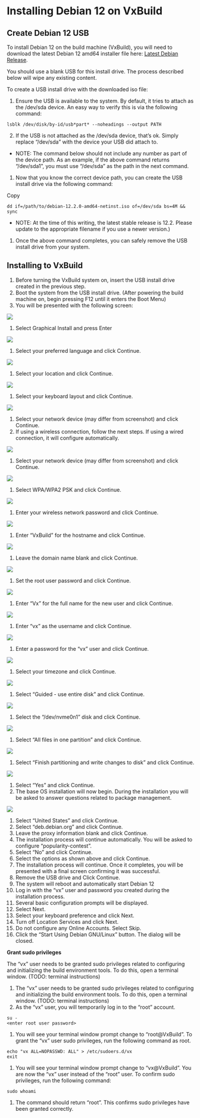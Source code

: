 # Installing Debian 12 on VxBuild



## Create Debian 12 USB <a href="#create-debian-12-usb" id="create-debian-12-usb"></a>

To install Debian 12 on the build machine (VxBuild), you will need to download the latest Debian 12 amd64 installer file here: [Latest Debian Release](https://www.debian.org/releases/stable/debian-installer/).

You should use a blank USB for this install drive. The process described below will wipe any existing content.

To create a USB install drive with the downloaded iso file:

1. Ensure the USB is available to the system. By default, it tries to attach as the /dev/sda device. An easy way to verify this is via the following command:

```
lsblk /dev/disk/by-id/usb*part* --noheadings --output PATH
```

2. If the USB is not attached as the /dev/sda device, that’s ok. Simply replace “/dev/sda” with the device your USB did attach to.

* NOTE: The command below should not include any number as part of the device path. As an example, if the above command returns “/dev/sda1”, you must use “/dev/sda” as the path in the next command.

1. Now that you know the correct device path, you can create the USB install drive via the following command:

Copy

```
dd if=/path/to/debian-12.2.0-amd64-netinst.iso of=/dev/sda bs=4M && sync
```

* NOTE: At the time of this writing, the latest stable release is 12.2. Please update to the appropriate filename if you use a newer version.)

1. Once the above command completes, you can safely remove the USB install drive from your system.

## Installing to VxBuild <a href="#installing-to-vxbuild" id="installing-to-vxbuild"></a>

1. Before turning the VxBuild system on, insert the USB install drive created in the previous step.
2. Boot the system from the USB install drive. (After powering the build machine on, begin pressing F12 until it enters the Boot Menu)
3. You will be presented with the following screen:

![](https://docs.voting.works/~gitbook/image?url=https%3A%2F%2F1186688720-files.gitbook.io%2F%7E%2Ffiles%2Fv0%2Fb%2Fgitbook-x-prod.appspot.com%2Fo%2Fspaces%252FqrzXyISkrU67zmViGRWG%252Fuploads%252F09WHiEOF7H3usr80ZGiD%252F0.png%3Falt%3Dmedia\&width=768\&dpr=4\&quality=100\&sign=f73c5d27\&sv=1)

1. Select Graphical Install and press Enter

![](https://docs.voting.works/~gitbook/image?url=https%3A%2F%2F1186688720-files.gitbook.io%2F%7E%2Ffiles%2Fv0%2Fb%2Fgitbook-x-prod.appspot.com%2Fo%2Fspaces%252FqrzXyISkrU67zmViGRWG%252Fuploads%252F8j9qEENAJthFV6fo5rOQ%252F1.png%3Falt%3Dmedia\&width=768\&dpr=4\&quality=100\&sign=bc02f88a\&sv=1)

1. Select your preferred language and click Continue.

![](https://docs.voting.works/~gitbook/image?url=https%3A%2F%2F1186688720-files.gitbook.io%2F%7E%2Ffiles%2Fv0%2Fb%2Fgitbook-x-prod.appspot.com%2Fo%2Fspaces%252FqrzXyISkrU67zmViGRWG%252Fuploads%252FMNHob9ZRDf1YCiTmd0gz%252F2.png%3Falt%3Dmedia\&width=768\&dpr=4\&quality=100\&sign=e043e4eb\&sv=1)

1. Select your location and click Continue.

![](https://docs.voting.works/~gitbook/image?url=https%3A%2F%2F1186688720-files.gitbook.io%2F%7E%2Ffiles%2Fv0%2Fb%2Fgitbook-x-prod.appspot.com%2Fo%2Fspaces%252FqrzXyISkrU67zmViGRWG%252Fuploads%252FkrFJ7GRBx5ZltffXuR1m%252F3.png%3Falt%3Dmedia\&width=768\&dpr=4\&quality=100\&sign=7775127c\&sv=1)

1. Select your keyboard layout and click Continue.

![](https://docs.voting.works/~gitbook/image?url=https%3A%2F%2F1186688720-files.gitbook.io%2F%7E%2Ffiles%2Fv0%2Fb%2Fgitbook-x-prod.appspot.com%2Fo%2Fspaces%252FqrzXyISkrU67zmViGRWG%252Fuploads%252FUUtKLL9DvVsUh7LDEyyp%252F4.png%3Falt%3Dmedia\&width=768\&dpr=4\&quality=100\&sign=7a340f2a\&sv=1)

1. Select your network device (may differ from screenshot) and click Continue.
2. If using a wireless connection, follow the next steps. If using a wired connection, it will configure automatically.

![](https://docs.voting.works/~gitbook/image?url=https%3A%2F%2F1186688720-files.gitbook.io%2F%7E%2Ffiles%2Fv0%2Fb%2Fgitbook-x-prod.appspot.com%2Fo%2Fspaces%252FqrzXyISkrU67zmViGRWG%252Fuploads%252FFBRHtURKem0a5eetyPlC%252F5.png%3Falt%3Dmedia\&width=768\&dpr=4\&quality=100\&sign=6b2396f7\&sv=1)

1. Select your network device (may differ from screenshot) and click Continue.

![](https://docs.voting.works/~gitbook/image?url=https%3A%2F%2F1186688720-files.gitbook.io%2F%7E%2Ffiles%2Fv0%2Fb%2Fgitbook-x-prod.appspot.com%2Fo%2Fspaces%252FqrzXyISkrU67zmViGRWG%252Fuploads%252F0hDzW4VHBx9s9FocEhlf%252F6.png%3Falt%3Dmedia\&width=768\&dpr=4\&quality=100\&sign=338b6cf9\&sv=1)

1. Select WPA/WPA2 PSK and click Continue.

![](https://docs.voting.works/~gitbook/image?url=https%3A%2F%2F1186688720-files.gitbook.io%2F%7E%2Ffiles%2Fv0%2Fb%2Fgitbook-x-prod.appspot.com%2Fo%2Fspaces%252FqrzXyISkrU67zmViGRWG%252Fuploads%252FgAHj4dCXdG6AljVgsIPa%252F7.png%3Falt%3Dmedia\&width=768\&dpr=4\&quality=100\&sign=3309aad0\&sv=1)

1. Enter your wireless network password and click Continue.

![](https://docs.voting.works/~gitbook/image?url=https%3A%2F%2F1186688720-files.gitbook.io%2F%7E%2Ffiles%2Fv0%2Fb%2Fgitbook-x-prod.appspot.com%2Fo%2Fspaces%252FqrzXyISkrU67zmViGRWG%252Fuploads%252FLdJEwIoCiLdZ0BGl1h3j%252F8.png%3Falt%3Dmedia\&width=768\&dpr=4\&quality=100\&sign=e0cf07b1\&sv=1)

1. Enter “VxBuild” for the hostname and click Continue.

![](https://docs.voting.works/~gitbook/image?url=https%3A%2F%2F1186688720-files.gitbook.io%2F%7E%2Ffiles%2Fv0%2Fb%2Fgitbook-x-prod.appspot.com%2Fo%2Fspaces%252FqrzXyISkrU67zmViGRWG%252Fuploads%252Fjt4H0gWQRDFBV6x93s7s%252F9.png%3Falt%3Dmedia\&width=768\&dpr=4\&quality=100\&sign=c5a6faa5\&sv=1)

1. Leave the domain name blank and click Continue.

![](https://docs.voting.works/~gitbook/image?url=https%3A%2F%2F1186688720-files.gitbook.io%2F%7E%2Ffiles%2Fv0%2Fb%2Fgitbook-x-prod.appspot.com%2Fo%2Fspaces%252FqrzXyISkrU67zmViGRWG%252Fuploads%252FR0TOGQvv0VHMCSjRG8rL%252F10.png%3Falt%3Dmedia\&width=768\&dpr=4\&quality=100\&sign=ce40fa40\&sv=1)

1. Set the root user password and click Continue.

![](https://docs.voting.works/~gitbook/image?url=https%3A%2F%2F1186688720-files.gitbook.io%2F%7E%2Ffiles%2Fv0%2Fb%2Fgitbook-x-prod.appspot.com%2Fo%2Fspaces%252FqrzXyISkrU67zmViGRWG%252Fuploads%252FdmS6R3cltQgtSm6RaD02%252F11.png%3Falt%3Dmedia\&width=768\&dpr=4\&quality=100\&sign=fbe31cd9\&sv=1)

1. Enter “Vx” for the full name for the new user and click Continue.

![](https://docs.voting.works/~gitbook/image?url=https%3A%2F%2F1186688720-files.gitbook.io%2F%7E%2Ffiles%2Fv0%2Fb%2Fgitbook-x-prod.appspot.com%2Fo%2Fspaces%252FqrzXyISkrU67zmViGRWG%252Fuploads%252F82k6hen6zKV7f2eQQncB%252F12.png%3Falt%3Dmedia\&width=768\&dpr=4\&quality=100\&sign=33df2793\&sv=1)

1. Enter “vx” as the username and click Continue.

![](https://docs.voting.works/~gitbook/image?url=https%3A%2F%2F1186688720-files.gitbook.io%2F%7E%2Ffiles%2Fv0%2Fb%2Fgitbook-x-prod.appspot.com%2Fo%2Fspaces%252FqrzXyISkrU67zmViGRWG%252Fuploads%252FikvpQvLo4MF8ssiwIj8k%252F13.png%3Falt%3Dmedia\&width=768\&dpr=4\&quality=100\&sign=232420bf\&sv=1)

1. Enter a password for the “vx” user and click Continue.

![](https://docs.voting.works/~gitbook/image?url=https%3A%2F%2F1186688720-files.gitbook.io%2F%7E%2Ffiles%2Fv0%2Fb%2Fgitbook-x-prod.appspot.com%2Fo%2Fspaces%252FqrzXyISkrU67zmViGRWG%252Fuploads%252FKVnkr8yuS6JaPBeFtA3K%252F14.png%3Falt%3Dmedia\&width=768\&dpr=4\&quality=100\&sign=5cdc782b\&sv=1)

1. Select your timezone and click Continue.

![](https://docs.voting.works/~gitbook/image?url=https%3A%2F%2F1186688720-files.gitbook.io%2F%7E%2Ffiles%2Fv0%2Fb%2Fgitbook-x-prod.appspot.com%2Fo%2Fspaces%252FqrzXyISkrU67zmViGRWG%252Fuploads%252FcqphTO8y5pyX6ljP5Op6%252F15.png%3Falt%3Dmedia\&width=768\&dpr=4\&quality=100\&sign=86ee9728\&sv=1)

1. Select “Guided - use entire disk” and click Continue.

![](https://docs.voting.works/~gitbook/image?url=https%3A%2F%2F1186688720-files.gitbook.io%2F%7E%2Ffiles%2Fv0%2Fb%2Fgitbook-x-prod.appspot.com%2Fo%2Fspaces%252FqrzXyISkrU67zmViGRWG%252Fuploads%252FBOYwkN2QVvaMt5sbL9qs%252F16.png%3Falt%3Dmedia\&width=768\&dpr=4\&quality=100\&sign=9c662ea7\&sv=1)

1. Select the “/dev/nvme0n1” disk and click Continue.

![](https://docs.voting.works/~gitbook/image?url=https%3A%2F%2F1186688720-files.gitbook.io%2F%7E%2Ffiles%2Fv0%2Fb%2Fgitbook-x-prod.appspot.com%2Fo%2Fspaces%252FqrzXyISkrU67zmViGRWG%252Fuploads%252FCp4Wt5Ql8a35p1IJsCRJ%252F17.png%3Falt%3Dmedia\&width=768\&dpr=4\&quality=100\&sign=f37acaeb\&sv=1)

1. Select “All files in one partition” and click Continue.

![](https://docs.voting.works/~gitbook/image?url=https%3A%2F%2F1186688720-files.gitbook.io%2F%7E%2Ffiles%2Fv0%2Fb%2Fgitbook-x-prod.appspot.com%2Fo%2Fspaces%252FqrzXyISkrU67zmViGRWG%252Fuploads%252FqOlliXREG8nY9MjA9Gx7%252F18.png%3Falt%3Dmedia\&width=768\&dpr=4\&quality=100\&sign=6eb40205\&sv=1)

1. Select “Finish partitioning and write changes to disk” and click Continue.

![](https://docs.voting.works/~gitbook/image?url=https%3A%2F%2F1186688720-files.gitbook.io%2F%7E%2Ffiles%2Fv0%2Fb%2Fgitbook-x-prod.appspot.com%2Fo%2Fspaces%252FqrzXyISkrU67zmViGRWG%252Fuploads%252FdW3ElI4p5qDV9wUmhPk8%252F19.png%3Falt%3Dmedia\&width=768\&dpr=4\&quality=100\&sign=affa5c63\&sv=1)

1. Select “Yes” and click Continue.
2. The base OS installation will now begin. During the installation you will be asked to answer questions related to package management.

![](https://docs.voting.works/~gitbook/image?url=https%3A%2F%2F1186688720-files.gitbook.io%2F%7E%2Ffiles%2Fv0%2Fb%2Fgitbook-x-prod.appspot.com%2Fo%2Fspaces%252FqrzXyISkrU67zmViGRWG%252Fuploads%252FvAhPJRMeklLPp644P85y%252F20.png%3Falt%3Dmedia\&width=768\&dpr=4\&quality=100\&sign=8d3cd0a8\&sv=1)

1. Select “United States” and click Continue.
2. Select “deb.debian.org” and click Continue.
3. Leave the proxy information blank and click Continue.
4. The installation process will continue automatically. You will be asked to configure “popularity-contest”.
5. Select “No” and click Continue.
6. Select the options as shown above and click Continue.
7. The installation process will continue. Once it completes, you will be presented with a final screen confirming it was successful.
8. Remove the USB drive and Click Continue.
9. The system will reboot and automatically start Debian 12
10. Log in with the “vx” user and password you created during the installation process.
11. Several basic configuration prompts will be displayed.
12. Select Next.
13. Select your keyboard preference and click Next.
14. Turn off Location Services and click Next.
15. Do not configure any Online Accounts. Select Skip.
16. Click the “Start Using Debian GNU/Linux” button. The dialog will be closed.

**Grant sudo privileges**

The “vx” user needs to be granted sudo privileges related to configuring and initializing the build environment tools. To do this, open a terminal window. (TODO: terminal instructions)

1. The “vx” user needs to be granted sudo privileges related to configuring and initializing the build environment tools. To do this, open a terminal window. (TODO: terminal instructions)
2. As the “vx” user, you will temporarily log in to the “root” account.

```
su -
<enter root user password>
```

1. You will see your terminal window prompt change to “root@VxBuild”. To grant the “vx” user sudo privileges, run the following command as root.

```
echo "vx ALL=NOPASSWD: ALL" > /etc/sudoers.d/vx
exit
```

1. You will see your terminal window prompt change to “vx@VxBuild”. You are now the “vx” user instead of the “root” user. To confirm sudo privileges, run the following command:

```
sudo whoami
```

1. The command should return “root”. This confirms sudo privileges have been granted correctly.
